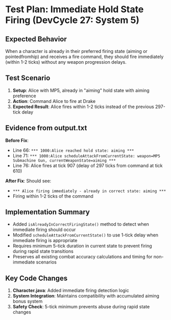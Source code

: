 # Test Plan: Immediate Hold State Firing (DevCycle 27: System 5)

## Expected Behavior
When a character is already in their preferred firing state (aiming or pointedfromhip) and receives a fire command, they should fire immediately (within 1-2 ticks) without any weapon progression delays.

## Test Scenario
1. **Setup**: Alice with MP5, already in "aiming" hold state with aiming preference
2. **Action**: Command Alice to fire at Drake
3. **Expected Result**: Alice fires within 1-2 ticks instead of the previous 297-tick delay

## Evidence from output.txt
**Before Fix**:
- Line 66: `*** 1000:Alice reached hold state: aiming ***`
- Line 71: `*** 1000:Alice scheduleAttackFromCurrentState: weapon=MP5 Submachine Gun, currentWeaponState=aiming ***`
- Line 76: Alice fires at tick 907 (delay of 297 ticks from command at tick 610)

**After Fix**:
Should see:
- `*** Alice firing immediately - already in correct state: aiming ***`
- Firing within 1-2 ticks of the command

## Implementation Summary
- Added `isAlreadyInCorrectFiringState()` method to detect when immediate firing should occur
- Modified `scheduleAttackFromCurrentState()` to use 1-tick delay when immediate firing is appropriate
- Requires minimum 5-tick duration in current state to prevent firing during rapid state transitions
- Preserves all existing combat accuracy calculations and timing for non-immediate scenarios

## Key Code Changes
1. **Character.java**: Added immediate firing detection logic
2. **System Integration**: Maintains compatibility with accumulated aiming bonus system
3. **Safety Check**: 5-tick minimum prevents abuse during rapid state changes